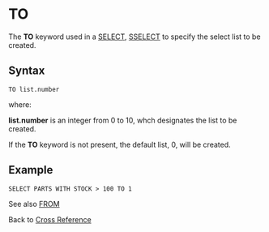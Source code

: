 # TO

<PageHeader />

The **TO** keyword used in a [SELECT](./../../select/README.md), [SSELECT](./../../sselect/README.md) to specify the select list to be created.

## Syntax

```
TO list.number
```

where:

**list.number** is an integer from 0 to 10, whch designates the list to be created.

If the **TO** keyword is not present, the default list, 0, will be created.

## Example

```
SELECT PARTS WITH STOCK > 100 TO 1
```

See also [FROM](./../from/README.md)

Back to [Cross Reference](./../README.md)

<PageFooter />
